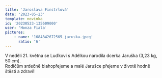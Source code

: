 ```yaml
---
title: 'Jaroslava Finstrlová'
date: '2023-05-23'
template: novinka
id: '20230523-135609000'
user: 'Honza Fiala'
pictures:
    - name: '1684842672565_jaruska.jpeg'
      ratio: '6'
---
```

V neděli 21. května se Luďkovi s Adélkou narodila dcerka Jaruška (3,23 kg, 50 cm).  
Rodičům srdečně blahopřejeme a malé Jarušce přejeme v životě hodně štěstí a zdraví!
